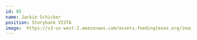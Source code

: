 ```yaml
---
id: 05
name: Jackie Schicker 
position: Storybank VISTA
image: 	https://s3-us-west-2.amazonaws.com/assets.feedingtexas.org/images/staff/jackie-schicker.JPG
---
```


